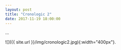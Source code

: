 ```yaml
---
layout: post
title: "Cronologic 2"
date: 2017-11-19 18:00:00
---
```


...

![]({{ site.url }}/img/cronologic2.jpg){:width="400px"}.

